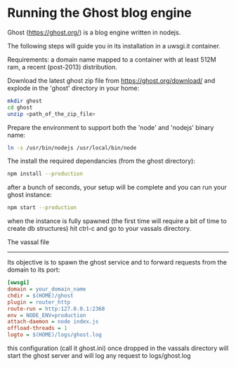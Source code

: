 Running the Ghost blog engine
=============================

Ghost (https://ghost.org/) is a blog engine written in nodejs.

The following steps will guide you in its installation in a uwsgi.it container.

Requirements: a domain name mapped to a container with at least 512M ram, a recent (post-2013) distribution.

Download the latest ghost zip file from https://ghost.org/download/ and explode in the 'ghost' directory in your home:

```sh
mkdir ghost
cd ghost
unzip <path_of_the_zip_file>
```

Prepare the environment to support both the 'node' and 'nodejs' binary name:

```sh
ln -s /usr/bin/nodejs /usr/local/bin/node
```

The install the required dependancies (from the ghost directory):

```sh
npm install --production
```

after a bunch of seconds, your setup will be complete and you can run your ghost instance:

```sh
npm start --production
```

when the instance is fully spawned (the first time will require a bit of time to create db structures) hit ctrl-c and go to your vassals directory.

The vassal file
***************

Its objective is to spawn the ghost service and to forward requests from the domain to its port:

```ini
[uwsgi]
domain = your_domain_name
chdir = $(HOME)/ghost
plugin = router_http
route-run = http:127.0.0.1:2368
env = NODE_ENV=production
attach-daemon = node index.js
offload-threads = 1
logto = $(HOME)/logs/ghost.log
```

this configuration (call it ghost.ini) once dropped in the vassals directory will start the ghost server and will log any request to logs/ghost.log
